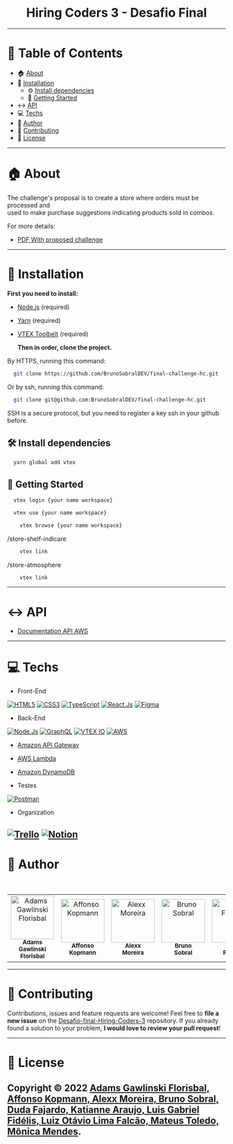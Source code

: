 <h1 align="center">Hiring Coders 3 - Desafio Final
	
</h1>

---

# :pushpin: Table of Contents

- :house: [About](#about)
- :dart: [Installation](#Installation)
  - :gear: [Install dependencies](##Install_dependencies)
  - :rocket: [Getting Started](##Getting_Started)
- :left_right_arrow: [API](#API)
- :computer: [Techs](#Techs)
- :bust_in_silhouette: [Author](#Author)
- :handshake: [Contributing](#Contributing)
- :scroll: [License](#License)

---

# :house: About

The challenge's proposal is to create a store where orders must be processed and <br> used to make purchase suggestions indicating products sold in combos.

For more details:

- [PDF With proposed challenge](https://docs.google.com/document/d/173I4RVJhIRqcmN6H9uCUQTQeWv_YngsM-ehbWUPuF-w/edit#)

---

# :dart: Installation

**First you need to install:**

- [Node.js](https://pt-br.nodejs.org/) (required)
- [Yarn](https://yarnpkg.com/) (required)
- [VTEX Toolbelt](https://vtex.io/docs/recipes/development/vtex-io-cli-install/) (required)

  **Then in order, clone the project.**

By HTTPS, running this command:

```bash
  git clone https://github.com/BrunoSobralDEV/final-challenge-hc.git
```

Or by ssh, running this command:

```bash
  git clone git@github.com:BrunoSobralDEV/final-challenge-hc.git
```

SSH is a secure protocol, but you need to register a key ssh in your github before.

## :hammer_and_wrench: Install dependencies

```bash
  yarn global add vtex
```

## :rocket: Getting Started

```bash
  vtex login {your name workspace}
```
```bash
  vtex use {your name workspace}
```
```bash
	vtex browse {your name workspace}
```
/store-shelf-indicare
```bash /store-shelf-indicare
	vtex link
```
/store-atmosphere
```bash /store-scrat
	vtex link
```
---
# :left_right_arrow: API

- [Documentation API AWS](https://github.com/BrunoSobralDEV/final-challenge-hc/tree/main/aws)
---

# :computer: Techs

- Front-End

[![HTML5](https://img.shields.io/badge/Html-orange?style=for-the-badge&logo=Html5&logoColor=ffffff)](#)
[![CSS3](https://img.shields.io/badge/css-blue?style=for-the-badge&logo=Css3&logoColor=ffffff)](#)
[![TypeScript](https://img.shields.io/badge/TypeScript-blue?style=for-the-badge&logo=TypeScript&logoColor=ffffff)](#)
[![React.Js](https://img.shields.io/badge/React.Js-blue?style=for-the-badge&logo=React&logoColor=ffffff)](#)
[![Figma](https://img.shields.io/badge/Figma-black?style=for-the-badge&logo=Figma&logoColor=ffffff)](#)
- Back-End

[![Node.Js](https://img.shields.io/badge/Node.Js-43853D?style=for-the-badge&logo=Node.js&logoColor=ffffff)](#)
[![GraphQL](https://img.shields.io/badge/GraphQL-E434AA?style=for-the-badge&logo=GraphQL&logoColor=ffffff)](#)
[![VTEX IO](https://img.shields.io/badge/VTEX%20IO-F71963?style=for-the-badge&logo=typescript&logoColor=ffffff)](#)
[![AWS](https://img.shields.io/badge/AWS-232F3E?style=for-the-badge&logo=amazonaws&logoColor=FF9900)](#)

- [Amazon API Gateway](https://aws.amazon.com/pt/api-gateway/)
- [AWS Lambda](https://aws.amazon.com/pt/lambda/)
- [Amazon DynamoDB](https://aws.amazon.com/pt/dynamodb/?trk=3e4c2258-4f21-4854-9de7-2f6da2ef0989&sc_channel=ps&sc_campaign=acquisition&sc_medium=ACQ-P|PS-GO|Brand|Desktop|SU|Database|DynamoDB|BR|PT|Text&s_kwcid=AL!4422!3!589951433444!p!!g!!aws%20dynamodb&ef_id=Cj0KCQjw_7KXBhCoARIsAPdPTfhoSB0G37TkcaRmJQVNdzbFMtBGGdl-Y8bT7YPKf8uHqAQnUj6coyoaAuJjEALw_wcB:G:s&s_kwcid=AL!4422!3!589951433444!p!!g!!aws%20dynamodb)

- Testes

[![Postman](https://img.shields.io/badge/Postman-FF6C37?style=for-the-badge&logo=Postman&logoColor=ffffff)](#)

- Organization

[![Trello](https://img.shields.io/badge/trello-yellow?style=for-the-badge&logo=Trello&logoColor=ffffff)](#)
[![Notion](https://img.shields.io/badge/Notion-blue?style=for-the-badge&logo=Notion&logoColor=ffffff)](#)
---

# :bust_in_silhouette: Author

<table>
	
<tr>
		<td align="center">
			<a href="https://github.com/AdamsFlorisbal">
				<img
					width="100px"
					height="auto"
					src="https://github.com/AdamsFlorisbal.png"
					alt="Adams Gawlinski Florisbal"
				/>
				<br />
				<sub>
					<b>Adams Gawlinski<br>Florisbal</b>
				</sub>
			</a>
		</td>
        <td align="center">
			<a href="https://github.com/affonsok">
				<img
					width="100px"
					height="auto"
					src="https://github.com/affonsok.png"
					alt="Affonso Kopmann"
				/>
				<br />
				<sub>
					<b>Affonso<br>Kopmann</b>
				</sub>
			</a>
		</td>
        <td align="center">
			<a href="https://github.com/devalexxharper">
				<img
					width="100px"
					height="auto"
					src="https://github.com/devalexxharper.png"
					alt="Alexx Moreira"
				/>
				<br />
				<sub>
					<b>Alexx<br>Moreira</b>
				</sub>
			</a>
		</td>
		<td align="center">
			<a href="https://github.com/BrunoSobralDEV">
				<img
					width="100px"
					height="auto"
					src="https://github.com/BrunoSobralDEV.png"
					alt="Bruno Sobral"
				/>
				<br />
				<sub>
					<b>Bruno<br>Sobral</b>
				</sub>
			</a>
		</td>
		<td align="center">
			<a href="https://github.com/dudafajardo">
				<img
					width="100px"
					height="auto"
					src="https://github.com/dudafajardo.png"
					alt="Duda Fajardo"
				/>
				<br />
				<sub>
					<b>Duda<br>Fajardo</b>
				</sub>
			</a>
		</td>
		</br>
        <td align="center">
			<a href="https://github.com/katianne23">
				<img
					width="100px"
					height="auto"
					src="https://github.com/katianne23.png"
					alt="Katianne Araujo"
				/>
				<br />
				<sub>
					<b>Katianne<br>Araujo</b>
				</sub>
			</a>
		</td>
		<td align="center">
			<a href="https://github.com/devluga">
				<img
					width="100px"
					height="auto"
					src="https://github.com/devluga.png"
					alt="Luis Gabriel Fidélis"
				/>
				<br />
				<sub>
					<b>Luis Gabriel<br>Fidélis</b>
				</sub>
			</a>
		</td>
        <td align="center">
			<a href="https://github.com/llfalcao">
				<img
					width="100px"
					height="auto"
					src="https://github.com/llfalcao.png"
					alt="Luiz Otávio Lima Falcão"
				/>
				<br />
				<sub>
					<b>Luiz Otávio<br>Lima Falcão</b>
				</sub>
			</a>
		</td>
        <td align="center">
			<a href="https://github.com/mateusvtoledo">
				<img
					width="100px"
					height="auto"
					src="https://github.com/mateusvtoledo.png"
					alt="Mateus Toledo"
				/>
				<br />
				<sub>
					<b>Mateus<br>Toledo</b>
				</sub>
			</a>
		</td>
        <td align="center">
			<a href="https://github.com/MonicaIacy">
				<img
					width="100px"
					height="auto"
					src="https://github.com/MonicaIacy.png"
					alt="Mônica Mendes"
				/>
				<br />
				<sub>
					<b>Mônica<br>Mendes</b>
				</sub>
			</a>
		</td>						
</tr>	
	
		
	
	
</table>

---

# :handshake: Contributing

Contributions, issues and feature requests are welcome! Feel free to **file a new issue** on the [Desafio-final-Hiring-Coders-3](https://github.com/BrunoSobralDEV/final-challenge-hc.git/issues) repository. If you already found a solution to your problem, **I would love to review your pull request**!

---

# :scroll: License

Copyright :copyright: 2022 [Adams Gawlinski Florisbal, Affonso Kopmann, Alexx Moreira, Bruno Sobral, Duda Fajardo, Katianne Araujo, Luis Gabriel Fidélis, Luiz Otávio Lima Falcão, Mateus Toledo, Mônica Mendes](https://github.com/AdamsFlorisbal/Desafio-semi-final-Hiring-Coders-3).
<br/>
---